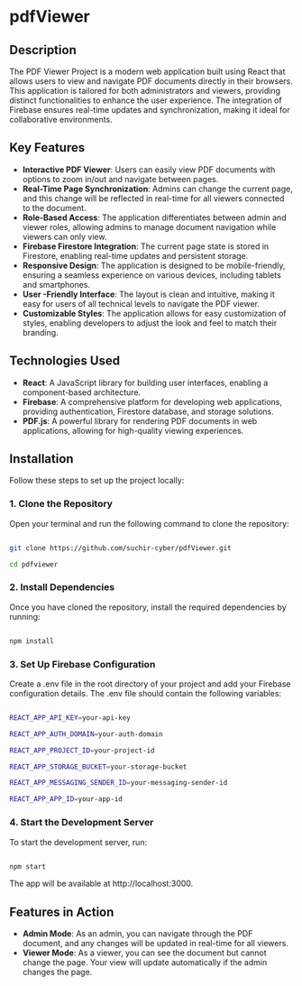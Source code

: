 # pdfViewer 

## Description

The PDF Viewer Project is a modern web application built using React that allows users to view and navigate PDF documents directly in their browsers. This application is tailored for both administrators and viewers, providing distinct functionalities to enhance the user experience. The integration of Firebase ensures real-time updates and synchronization, making it ideal for collaborative environments.

## Key Features

- **Interactive PDF Viewer**: Users can easily view PDF documents with options to zoom in/out and navigate between pages.
- **Real-Time Page Synchronization**: Admins can change the current page, and this change will be reflected in real-time for all viewers connected to the document.
- **Role-Based Access**: The application differentiates between admin and viewer roles, allowing admins to manage document navigation while viewers can only view.
- **Firebase Firestore Integration**: The current page state is stored in Firestore, enabling real-time updates and persistent storage.
- **Responsive Design**: The application is designed to be mobile-friendly, ensuring a seamless experience on various devices, including tablets and smartphones.
- **User -Friendly Interface**: The layout is clean and intuitive, making it easy for users of all technical levels to navigate the PDF viewer.
- **Customizable Styles**: The application allows for easy customization of styles, enabling developers to adjust the look and feel to match their branding.

## Technologies Used

- **React**: A JavaScript library for building user interfaces, enabling a component-based architecture.
- **Firebase**: A comprehensive platform for developing web applications, providing authentication, Firestore database, and storage solutions.
- **PDF.js**: A powerful library for rendering PDF documents in web applications, allowing for high-quality viewing experiences.

## Installation


Follow these steps to set up the project locally:


### 1. Clone the Repository


Open your terminal and run the following command to clone the repository:


```bash

git clone https://github.com/suchir-cyber/pdfViewer.git

cd pdfviewer

```

### 2. Install Dependencies

Once you have cloned the repository, install the required dependencies by running:

```bash

npm install

```

### 3. Set Up Firebase Configuration

Create a .env file in the root directory of your project and add your Firebase configuration details. The .env file should contain the following variables:

```bash

REACT_APP_API_KEY=your-api-key

REACT_APP_AUTH_DOMAIN=your-auth-domain

REACT_APP_PROJECT_ID=your-project-id

REACT_APP_STORAGE_BUCKET=your-storage-bucket

REACT_APP_MESSAGING_SENDER_ID=your-messaging-sender-id

REACT_APP_APP_ID=your-app-id

```

### 4. Start the Development Server

To start the development server, run:

```bash

npm start

```

The app will be available at http://localhost:3000.




## Features in Action

- **Admin Mode**: As an admin, you can navigate through the PDF document, and any changes will be updated in real-time for all viewers.
- **Viewer Mode**: As a viewer, you can see the document but cannot change the page. Your view will update automatically if the admin changes the page.